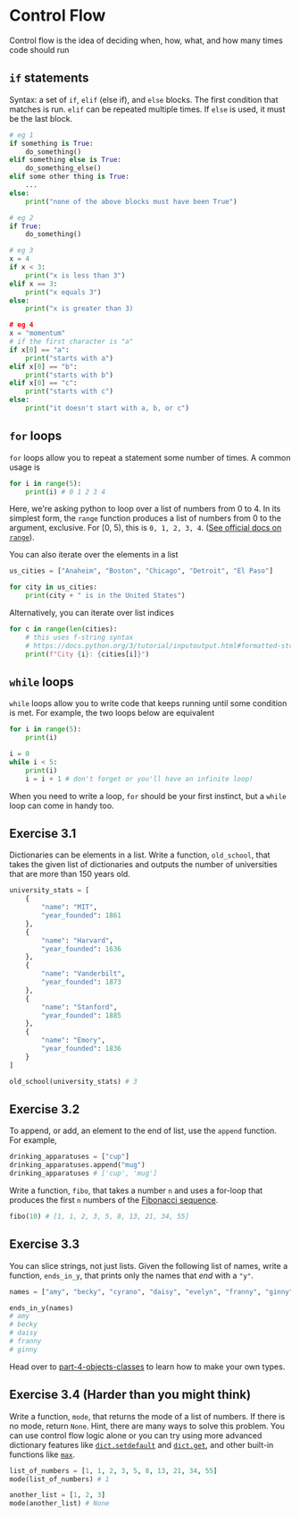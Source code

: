 # Control Flow

Control flow is the idea of deciding when, how, what, and how many times code should run

## `if` statements

Syntax: a set of `if`, `elif` (else if), and `else` blocks. The first condition that matches is run. `elif` can be repeated multiple times. If `else` is used, it must be the last block.

```py
# eg 1
if something is True:
    do_something()
elif something else is True:
    do_something_else()
elif some other thing is True:
    ...
else:
    print("none of the above blocks must have been True")

# eg 2
if True:
    do_something()

# eg 3
x = 4
if x < 3:
    print("x is less than 3")
elif x == 3:
    print("x equals 3")
else:
    print("x is greater than 3)

# eg 4
x = "momentum"
# if the first character is "a"
if x[0] == "a":
    print("starts with a")
elif x[0] == "b":
    print("starts with b")
elif x[0] == "c":
    print("starts with c")
else:
    print("it doesn't start with a, b, or c")
```

## `for` loops

`for` loops allow you to repeat a statement some number of times. A common usage is

```py
for i in range(5):
    print(i) # 0 1 2 3 4
```

Here, we're asking python to loop over a list of numbers from 0 to 4. In its simplest form, the `range` function produces a list of numbers from 0 to the argument, exclusive. For [0, 5), this is `0, 1, 2, 3, 4`. ([See official docs on `range`](https://docs.python.org/3.3/library/stdtypes.html?highlight=range#range)).

You can also iterate over the elements in a list

```py
us_cities = ["Anaheim", "Boston", "Chicago", "Detroit", "El Paso"]

for city in us_cities:
    print(city + " is in the United States")
```

Alternatively, you can iterate over list indices

```py
for c in range(len(cities):
    # this uses f-string syntax
    # https://docs.python.org/3/tutorial/inputoutput.html#formatted-string-literals
    print(f"City {i}: {cities[i]}")
```

## `while` loops

`while` loops allow you to write code that keeps running until some condition is met. For example, the two loops below are equivalent

```py
for i in range(5):
    print(i)

i = 0
while i < 5:
    print(i)
    i = i + 1 # don't forget or you'll have an infinite loop!
```

When you need to write a loop, `for` should be your first instinct, but a `while` loop can come in handy too.

## Exercise 3.1

Dictionaries can be elements in a list. Write a function, `old_school`, that takes the given list of dictionaries and outputs the number of universities that are more than 150 years old.

```py
university_stats = [
    {
        "name": "MIT",
        "year_founded": 1861
    },
    {
        "name": "Harvard",
        "year_founded": 1636
    },
    {
        "name": "Vanderbilt",
        "year_founded": 1873
    },
    {
        "name": "Stanford",
        "year_founded": 1885
    },
    {
        "name": "Emory",
        "year_founded": 1836
    }
]

old_school(university_stats) # 3
```

## Exercise 3.2

To append, or add, an element to the end of list, use the `append` function. For example,

```py
drinking_apparatuses = ["cup"]
drinking_apparatuses.append("mug")
drinking_apparatuses # ['cup', 'mug']
```

Write a function, `fibo`, that takes a number `n` and uses a for-loop that produces the first `n` numbers of the [Fibonacci sequence](https://en.wikipedia.org/wiki/Fibonacci_number).

```py
fibo(10) # [1, 1, 2, 3, 5, 8, 13, 21, 34, 55]
```

## Exercise 3.3

You can slice strings, not just lists. Given the following list of names, write a function, `ends_in_y`, that prints only the names that _end_ with a `"y"`.

```py
names = ["amy", "becky", "cyrano", "daisy", "evelyn", "franny", "ginny", "lydia"]

ends_in_y(names)
# amy
# becky
# daisy
# franny
# ginny
```

Head over to [part-4-objects-classes](./part-4-objects-classes/) to learn how to make your own types.

## Exercise 3.4 (Harder than you might think)

Write a function, `mode`, that returns the mode of a list of numbers. If there is no mode, return `None`. Hint, there are many ways to solve this problem. You can use control flow logic alone or you can try using more advanced dictionary features like [`dict.setdefault`](https://docs.python.org/3/library/stdtypes.html#typesmapping) and [`dict.get`](https://docs.python.org/3/library/stdtypes.html#dict.get), and other built-in functions like [`max`](https://docs.python.org/3/library/functions.html#max).

```py
list_of_numbers = [1, 1, 2, 3, 5, 8, 13, 21, 34, 55]
mode(list_of_numbers) # 1

another_list = [1, 2, 3]
mode(another_list) # None
```